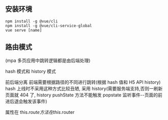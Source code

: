 ## 安装环境

```
npm install -g @vue/cli
npm install -g @vue/cli-service-global
vue serve [name]
```

## 路由模式

(mpa 多页应用中跳转逻辑都是由后端处理)

hash 模式和 history 模式

前后端分离 前端需要根据路径的不同进行跳转(根据 hash 值和 H5 API history)
hash 上线时不采用这种方式比较丑陋, 采用 history(需要服务端支持,否则一刷新页面就 404 了, history pushState 方法不能触发 popstate 监听事件--页面的前进后退会触发该事件)

属性在 this.$route
方法在this.$router
